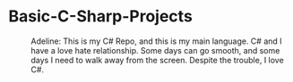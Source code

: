 # Basic-C-Sharp-Projects
 
<dd>
    Adeline: This is my C# Repo, and this is my main language. C# and I have a love hate relationship. 
    Some days can go smooth, and some days I need to walk away from the screen. Despite the trouble, I love C#. 
</dd>
